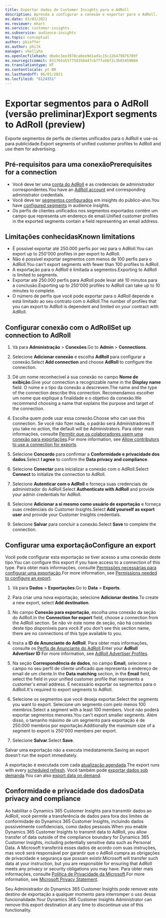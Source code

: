 ```yaml
---
title: Exportar dados do Customer Insights para o AdRoll
description: Aprenda a configurar a conexão e exportar para o AdRoll.
ms.date: 03/03/2021
ms.reviewer: mhart
ms.service: customer-insights
ms.subservice: audience-insights
ms.topic: conceptual
author: pkieffer
ms.author: philk
manager: shellyha
ms.openlocfilehash: dbebc3ee3978ca6ee9d1ad1c15c226479876709f
ms.sourcegitcommit: 831765a55775d358447cb7ffa56f2c3b85459084
ms.translationtype: HT
ms.contentlocale: pt-BR
ms.lasthandoff: 06/01/2021
ms.locfileid: "6124351"
---
```

# <a name="export-segments-to-adroll-preview"></a><span data-ttu-id="cf30b-103">Exportar segmentos para o AdRoll (versão preliminar)</span><span class="sxs-lookup"><span data-stu-id="cf30b-103">Export segments to AdRoll (preview)</span></span>

<span data-ttu-id="cf30b-104">Exporte segmentos de perfis de clientes unificados para o AdRoll e use-os para publicidade.</span><span class="sxs-lookup"><span data-stu-id="cf30b-104">Export segments of unified customer profiles to AdRoll and use them for advertising.</span></span> 

## <a name="prerequisites-for-a-connection"></a><span data-ttu-id="cf30b-105">Pré-requisitos para uma conexão</span><span class="sxs-lookup"><span data-stu-id="cf30b-105">Prerequisites for a connection</span></span>

-   <span data-ttu-id="cf30b-106">Você deve ter uma [conta do AdRoll](https://www.adroll.com/) e as credenciais de administrador correspondentes.</span><span class="sxs-lookup"><span data-stu-id="cf30b-106">You have an [AdRoll account](https://www.adroll.com/) and corresponding administrator credentials.</span></span>
-   <span data-ttu-id="cf30b-107">Você deve ter [segmentos configurados](segments.md) em insights do público-alvo.</span><span class="sxs-lookup"><span data-stu-id="cf30b-107">You have [configured segments](segments.md) in audience insights.</span></span>
-   <span data-ttu-id="cf30b-108">Os perfis de clientes unificados nos segmentos exportados contêm um campo que representa um endereço de email.</span><span class="sxs-lookup"><span data-stu-id="cf30b-108">Unified customer profiles in the exported segments contain a field representing an email address.</span></span>

## <a name="known-limitations"></a><span data-ttu-id="cf30b-109">Limitações conhecidas</span><span class="sxs-lookup"><span data-stu-id="cf30b-109">Known limitations</span></span>

- <span data-ttu-id="cf30b-110">É possível exportar até 250.000 perfis por vez para o AdRoll.</span><span class="sxs-lookup"><span data-stu-id="cf30b-110">You can export up to 250'000 profiles in per export to AdRoll.</span></span>
- <span data-ttu-id="cf30b-111">Não é possível exportar segmentos com menos de 100 perfis para o AdRoll.</span><span class="sxs-lookup"><span data-stu-id="cf30b-111">You can't export segments with fewer than 100 profiles to AdRoll.</span></span> 
- <span data-ttu-id="cf30b-112">A exportação para o AdRoll é limitada a segmentos.</span><span class="sxs-lookup"><span data-stu-id="cf30b-112">Exporting to AdRoll is limited to segments.</span></span>
- <span data-ttu-id="cf30b-113">Exportar até 250.000 perfis para AdRoll pode levar até 10 minutos para a conclusão.</span><span class="sxs-lookup"><span data-stu-id="cf30b-113">Exporting up to 250'000 profiles to AdRoll can take up to 10 minutes to complete.</span></span> 
- <span data-ttu-id="cf30b-114">O número de perfis que você pode exportar para o AdRoll depende e está limitado ao seu contrato com o AdRoll.</span><span class="sxs-lookup"><span data-stu-id="cf30b-114">The number of profiles that you can export to AdRoll is dependent and limited on your contract with AdRoll.</span></span>

## <a name="set-up-connection-to-adroll"></a><span data-ttu-id="cf30b-115">Configurar conexão com o AdRoll</span><span class="sxs-lookup"><span data-stu-id="cf30b-115">Set up connection to AdRoll</span></span>

1. <span data-ttu-id="cf30b-116">Vá para **Administração** > **Conexões**.</span><span class="sxs-lookup"><span data-stu-id="cf30b-116">Go to **Admin** > **Connections**.</span></span>

1. <span data-ttu-id="cf30b-117">Selecione **Adicionar conexão** e escolha **AdRoll** para configurar a conexão.</span><span class="sxs-lookup"><span data-stu-id="cf30b-117">Select **Add connection** and choose **AdRoll** to configure the connection.</span></span>

1. <span data-ttu-id="cf30b-118">Dê um nome reconhecível à sua conexão no campo **Nome de exibição**.</span><span class="sxs-lookup"><span data-stu-id="cf30b-118">Give your connection a recognizable name in the **Display name** field.</span></span> <span data-ttu-id="cf30b-119">O nome e o tipo da conexão a descrevem.</span><span class="sxs-lookup"><span data-stu-id="cf30b-119">The name and the type of the connection describe this connection.</span></span> <span data-ttu-id="cf30b-120">Recomendamos escolher um nome que explique a finalidade e o objetivo da conexão.</span><span class="sxs-lookup"><span data-stu-id="cf30b-120">We recommend choosing a name that explains the purpose and target of the connection.</span></span>

1. <span data-ttu-id="cf30b-121">Escolha quem pode usar essa conexão.</span><span class="sxs-lookup"><span data-stu-id="cf30b-121">Choose who can use this connection.</span></span> <span data-ttu-id="cf30b-122">Se você não fizer nada, o padrão será Administradores.</span><span class="sxs-lookup"><span data-stu-id="cf30b-122">If you take no action, the default will be Administrators.</span></span> <span data-ttu-id="cf30b-123">Para obter mais informações, consulte [Permitir que os colaboradores usem uma conexão para exportações](connections.md#allow-contributors-to-use-a-connection-for-exports).</span><span class="sxs-lookup"><span data-stu-id="cf30b-123">For more information, see [Allow contributors to use a connection for exports](connections.md#allow-contributors-to-use-a-connection-for-exports).</span></span>

1. <span data-ttu-id="cf30b-124">Selecione **Concordo** para confirmar a **Conformidade e privacidade dos dados**.</span><span class="sxs-lookup"><span data-stu-id="cf30b-124">Select **I agree** to confirm the **Data privacy and compliance**.</span></span>

1. <span data-ttu-id="cf30b-125">Selecione **Conectar** para inicializar a conexão com o AdRoll.</span><span class="sxs-lookup"><span data-stu-id="cf30b-125">Select **Connect** to initialize the connection to AdRoll.</span></span>

1. <span data-ttu-id="cf30b-126">Selecione **Autenticar com o AdRoll** e forneça suas credenciais de administrador do AdRoll.</span><span class="sxs-lookup"><span data-stu-id="cf30b-126">Select **Authenticate with AdRoll** and provide your admin credentials for AdRoll.</span></span> 

1. <span data-ttu-id="cf30b-127">Selecione **Adicionar a si mesmo como usuário de exportação** e forneça suas credenciais do Customer Insights.</span><span class="sxs-lookup"><span data-stu-id="cf30b-127">Select **Add yourself as export user** and provide your Customer Insights credentials.</span></span>

1. <span data-ttu-id="cf30b-128">Selecione **Salvar** para concluir a conexão.</span><span class="sxs-lookup"><span data-stu-id="cf30b-128">Select **Save** to complete the connection.</span></span>

## <a name="configure-an-export"></a><span data-ttu-id="cf30b-129">Configurar uma exportação</span><span class="sxs-lookup"><span data-stu-id="cf30b-129">Configure an export</span></span>

<span data-ttu-id="cf30b-130">Você pode configurar esta exportação se tiver acesso a uma conexão deste tipo.</span><span class="sxs-lookup"><span data-stu-id="cf30b-130">You can configure this export if you have access to a connection of this type.</span></span> <span data-ttu-id="cf30b-131">Para obter mais informações, consulte [Permissões necessárias para configurar uma exportação](export-destinations.md#set-up-a-new-export).</span><span class="sxs-lookup"><span data-stu-id="cf30b-131">For more information, see [Permissions needed to configure an export](export-destinations.md#set-up-a-new-export).</span></span>

1. <span data-ttu-id="cf30b-132">Vá para **Dados** > **Exportações**.</span><span class="sxs-lookup"><span data-stu-id="cf30b-132">Go to **Data** > **Exports**.</span></span>

1. <span data-ttu-id="cf30b-133">Para criar uma nova exportação, selecione **Adicionar destino**.</span><span class="sxs-lookup"><span data-stu-id="cf30b-133">To create a new export, select **Add destination**.</span></span>

1. <span data-ttu-id="cf30b-134">No campo **Conexão para exportação**, escolha uma conexão da seção do AdRoll.</span><span class="sxs-lookup"><span data-stu-id="cf30b-134">In the **Connection for export** field, choose a connection from the AdRoll section.</span></span> <span data-ttu-id="cf30b-135">Se não vir este nome de seção, não há conexões deste tipo disponíveis para você.</span><span class="sxs-lookup"><span data-stu-id="cf30b-135">If you don't see this section name, there are no connections of this type available to you.</span></span>

1. <span data-ttu-id="cf30b-136">Insira a **ID de Anunciante do AdRoll**. Para obter mais informações, consulte os [Perfis de Anunciante do AdRoll](https://help.adroll.com/hc/articles/212011838-Advertiser-Profiles).</span><span class="sxs-lookup"><span data-stu-id="cf30b-136">Enter your **AdRoll Advertiser ID** For more information, see [AdRoll Advertiser Profiles](https://help.adroll.com/hc/articles/212011838-Advertiser-Profiles).</span></span>

3. <span data-ttu-id="cf30b-137">Na seção **Correspondência de dados**, no campo **Email**, selecione o campo no seu perfil de cliente unificado que representa o endereço de email de um cliente.</span><span class="sxs-lookup"><span data-stu-id="cf30b-137">In the **Data matching** section, in the **Email** field, select the field in your unified customer profile that represents a customer's email address.</span></span> <span data-ttu-id="cf30b-138">É necessário exportar os segmentos para o AdRoll.</span><span class="sxs-lookup"><span data-stu-id="cf30b-138">It's required to export segments to AdRoll.</span></span>

1. <span data-ttu-id="cf30b-139">Selecione os segmentos que você deseja exportar.</span><span class="sxs-lookup"><span data-stu-id="cf30b-139">Select the segments you want to export.</span></span> <span data-ttu-id="cf30b-140">Selecione um segmento com pelo menos 100 membros.</span><span class="sxs-lookup"><span data-stu-id="cf30b-140">Select a segment with a least 100 members.</span></span> <span data-ttu-id="cf30b-141">Você não poderá exportar segmentos menores.</span><span class="sxs-lookup"><span data-stu-id="cf30b-141">You can't export smaller segments.</span></span> <span data-ttu-id="cf30b-142">Além disso, o tamanho máximo de um segmento para exportação é de 250.000 membros por exportação.</span><span class="sxs-lookup"><span data-stu-id="cf30b-142">Additionally the maximum size of a segment to export is 250'000 members per export.</span></span> 

1. <span data-ttu-id="cf30b-143">Selecione **Salvar**.</span><span class="sxs-lookup"><span data-stu-id="cf30b-143">Select **Save**.</span></span>

<span data-ttu-id="cf30b-144">Salvar uma exportação não a executa imediatamente.</span><span class="sxs-lookup"><span data-stu-id="cf30b-144">Saving an export doesn't run the export immediately.</span></span>

<span data-ttu-id="cf30b-145">A exportação é executada com cada [atualização agendada](system.md#schedule-tab).</span><span class="sxs-lookup"><span data-stu-id="cf30b-145">The export runs with every [scheduled refresh](system.md#schedule-tab).</span></span> <span data-ttu-id="cf30b-146">Você também pode [exportar dados sob demanda](export-destinations.md#run-exports-on-demand).</span><span class="sxs-lookup"><span data-stu-id="cf30b-146">You can also [export data on demand](export-destinations.md#run-exports-on-demand).</span></span> 


## <a name="data-privacy-and-compliance"></a><span data-ttu-id="cf30b-147">Conformidade e privacidade dos dados</span><span class="sxs-lookup"><span data-stu-id="cf30b-147">Data privacy and compliance</span></span>

<span data-ttu-id="cf30b-148">Ao habilitar o Dynamics 365 Customer Insights para transmitir dados ao AdRoll, você permite a transferência de dados para fora dos limites de conformidade do Dynamics 365 Customer Insights, incluindo dados possivelmente confidenciais, como dados pessoais.</span><span class="sxs-lookup"><span data-stu-id="cf30b-148">When you enable Dynamics 365 Customer Insights to transmit data to AdRoll, you allow transfer of data outside of the compliance boundary for Dynamics 365 Customer Insights, including potentially sensitive data such as Personal Data.</span></span> <span data-ttu-id="cf30b-149">A Microsoft transferirá esses dados de acordo com suas instruções, mas você será responsável por garantir que o AdRoll cumpra as obrigações de privacidade e segurança que possam existir.</span><span class="sxs-lookup"><span data-stu-id="cf30b-149">Microsoft will transfer such data at your instruction, but you are responsible for ensuring that AdRoll meets any privacy or security obligations you may have.</span></span> <span data-ttu-id="cf30b-150">Para obter mais informações, consulte [Política de Privacidade da Microsoft](https://go.microsoft.com/fwlink/?linkid=396732).</span><span class="sxs-lookup"><span data-stu-id="cf30b-150">For more information, see [Microsoft Privacy Statement](https://go.microsoft.com/fwlink/?linkid=396732).</span></span>

<span data-ttu-id="cf30b-151">Seu Administrador do Dynamics 365 Customer Insights pode remover este destino de exportação a qualquer momento para interromper o uso dessa funcionalidade.</span><span class="sxs-lookup"><span data-stu-id="cf30b-151">Your Dynamics 365 Customer Insights Administrator can remove this export destination at any time to discontinue use of this functionality.</span></span>

